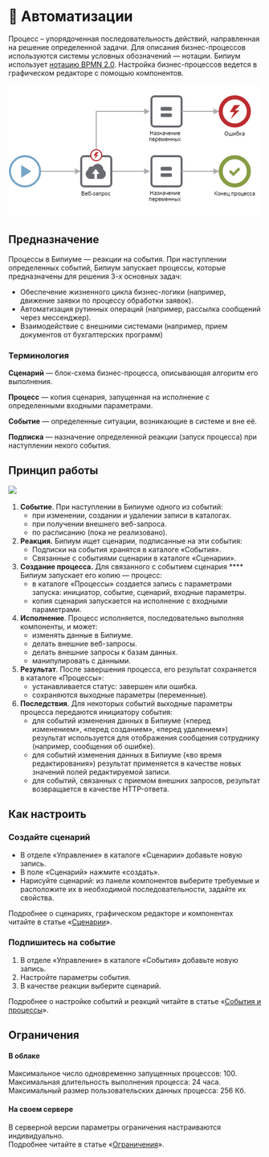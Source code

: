 # 🤖 Автоматизации

Процесс – упорядоченная последовательность действий, направленная на решение определенной задачи. Для описания бизнес-процессов используются системы условных обозначений — нотации. Бипиум использует [нотацию BPMN 2.0](https://ru.wikipedia.org/wiki/BPMN). Настройка бизнес-процессов ведется в графическом редакторе с помощью компонентов.

![](.gitbook/assets/process.png)

## **Предназначение**

Процессы в Бипиуме — реакции на события. При наступлении определенных событий, Бипиум запускает процессы, которые предназначены для решения 3-х основных задач:

* Обеспечение жизненного цикла бизнес-логики (например, движение заявки по процессу обработки заявок).
* Автоматизация рутинных операций (например, рассылка сообщений через мессенджер).
* Взаимодействие с внешними системами (например, прием документов от бухгалтерских программ)

### Терминология

**Сценарий** — блок-схема бизнес-процесса, описывающая алгоритм его выполнения.

**Процесс** — копия сценария, запущенная на исполнение с определенными входными параметрами.

**Событие** — определенные ситуации, возникающие в системе и вне её.

**Подписка** — назначение определенной реакции (запуск процесса) при наступлении некого события.

## Принцип работы

![](.gitbook/assets/processes\_scheme.png)

1. **Событие**. При наступлении в Бипиуме одного из событий:
   * при изменении, создании и удалении записи в каталогах.
   * при получении внешнего веб-запроса.
   * по расписанию (пока не реализовано).
2. **Реакция.** Бипиум ищет сценарии, подписанные на эти события:
   * Подписки на события хранятся в каталоге «События».
   * Связанные с событиями сценарии в каталоге «Сценарии».
3. **Создание процесса.** Для связанного с событием сценария **** Бипиум запускает его копию — процесс:
   * в каталоге «Процессы» создается запись с параметрами запуска: инициатор, событие, сценарий, входные параметры.
   * копия сценария запускается на исполнение с входными параметрами.
4. **Исполнение**. Процесс исполняется, последовательно выполняя компоненты, и может:
   * изменять данные в Бипиуме.
   * делать внешние веб-запросы.
   * делать внешние запросы к базам данных.
   * манипулировать с данными.
5. **Результат**. После завершения процесса, его результат сохраняется в каталоге «Процессы»:
   * устанавливается статус: завершен или ошибка.
   * сохраняются выходные параметры (переменные).
6. **Последствия**. Для некоторых событий выходные параметры процесса передаются инициатору события:
   * для событий изменения данных в Бипиуме («перед изменением», «перед созданием», «перед удалением») результат используется для отображения сообщения сотруднику (например, сообщения об ошибке).
   * для событий изменения данных в Бипиуме («во время редактирования») результат применяется в качестве новых значений полей редактируемой записи.
   * для событий, связанных с приемом внешних запросов, результат возвращается в качестве HTTP-ответа.

## Как настроить

### Создайте сценарий

* В отделе «Управление» в каталоге «Сценарии» добавьте новую запись.
* В поле «Сценарий» нажмите «создать».
* Нарисуйте сценарий: из панели компонентов выберите требуемые и расположите их в необходимой последовательности, задайте их свойства.

Подробнее о сценариях, графическом редакторе и компонентах читайте в статье «[Сценарии](processes/scripts.md)».

### Подпишитесь на событие

1. В отделе «Управление» в каталоге «События» добавьте новую запись.
2. Настройте параметры события.
3. В качестве реакции выберите сценарий.

Подробнее о настройке событий и реакций читайте в статье «[События и процессы](processes/events.md)».

## **Ограничения**

#### **В облаке**

Максимальное число одновременно запущенных процессов: 100.\
Максимальная длительность выполнения процесса: 24 часа.\
Максимальный размер пользовательских данных процесса: 256 Кб.

#### **На своем сервере**

В серверной версии параметры ограничения настраиваются индивидуально.\
Подробнее читайте в статье «[Ограничения](processes/limits.md)».
